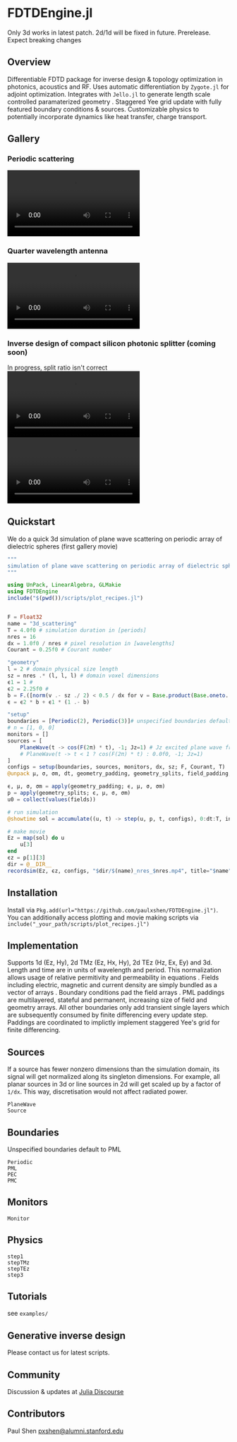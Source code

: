 # FDTDEngine.jl
Only 3d works in latest patch. 2d/1d will be fixed in future. Prerelease. Expect breaking changes
## Overview
Differentiable FDTD package for inverse design & topology optimization in photonics, acoustics and RF. Uses automatic differentiation by `Zygote.jl` for adjoint optimization. Integrates with `Jello.jl` to generate length scale controlled paramaterized geometry . Staggered Yee grid update with fully featured boundary conditions & sources. Customizable physics to potentially incorporate dynamics like heat transfer, charge transport.
## Gallery
### Periodic scattering
![](assets/3d_scattering_nres_16.mp4)
### Quarter wavelength antenna
![](assets/3d_quarter_wavelength_antenna_nres_16.mp4)
### Inverse design of compact silicon photonic splitter (coming soon)
In progress, split ratio isn't correct
![](assets/pre_training_nres_16.mp4)
![](assets/post_training_nres_16.mp4)

## Quickstart
We do a quick 3d simulation of plane wave scattering on periodic array of dielectric spheres (first gallery movie)
```julia
"""
simulation of plane wave scattering on periodic array of dielectric spheres
"""

using UnPack, LinearAlgebra, GLMakie
using FDTDEngine
include("$(pwd())/scripts/plot_recipes.jl")


F = Float32
name = "3d_scattering"
T = 4.0f0 # simulation duration in [periods]
nres = 16
dx = 1.0f0 / nres # pixel resolution in [wavelengths]
Courant = 0.25f0 # Courant number

"geometry"
l = 2 # domain physical size length
sz = nres .* (l, l, l) # domain voxel dimensions
ϵ1 = 1 #
ϵ2 = 2.25f0 # 
b = F.([norm(v .- sz ./ 2) < 0.5 / dx for v = Base.product(Base.oneto.(sz)...)]) # sphere
ϵ = ϵ2 * b + ϵ1 * (1 .- b)

"setup"
boundaries = [Periodic(2), Periodic(3)]# unspecified boundaries default to PML
# n = [1, 0, 0]
monitors = []
sources = [
    PlaneWave(t -> cos(F(2π) * t), -1; Jz=1) # Jz excited plane wave from -x plane (eg -1)
    # PlaneWave(t -> t < 1 ? cos(F(2π) * t) : 0.0f0, -1; Jz=1)
]
configs = setup(boundaries, sources, monitors, dx, sz; F, Courant, T)
@unpack μ, σ, σm, dt, geometry_padding, geometry_splits, field_padding, source_effects, monitor_instances, fields, step, power = configs

ϵ, μ, σ, σm = apply(geometry_padding; ϵ, μ, σ, σm)
p = apply(geometry_splits; ϵ, μ, σ, σm)
u0 = collect(values(fields))

# run simulation
@showtime sol = accumulate((u, t) -> step(u, p, t, configs), 0:dt:T, init=u0)

# make movie
Ez = map(sol) do u
    u[3]
end
ϵz = p[1][3]
dir = @__DIR__
recordsim(Ez, ϵz, configs, "$dir/$(name)_nres_$nres.mp4", title="$name"; playback=1, bipolar=true)

```
## Installation
Install via `Pkg.add(url="https://github.com/paulxshen/FDTDEngine.jl")`. You can additionally access plotting and movie making scripts via `include("_your_path/scripts/plot_recipes.jl")` 
## Implementation
Supports 1d (Ez, Hy), 2d TMz (Ez, Hx, Hy), 2d TEz (Hz, Ex, Ey) and 3d. Length and time are in units of wavelength and period. This normalization allows usage of relative  permitivity and permeability  in equations . Fields including electric, magnetic and current density are simply bundled as a vector of arrays . Boundary conditions pad the field arrays . PML paddings are multilayered, stateful and permanent, increasing size of field and geometry arrays. All other boundaries only add transient single layers which are subsequently consumed by finite differencing  every update step. Paddings are coordinated to implictly implement staggered Yee's grid for finite differencing.

## Sources
If a source has fewer nonzero dimensions than the simulation domain, its signal will get normalized along its singleton dimensions. For example, all planar sources in 3d or line sources in 2d will get scaled up by a factor of `1/dx`. This way, discretisation would not affect radiated power.
```@docs
PlaneWave
Source
```
<!-- GaussianBeam -->

## Boundaries
Unspecified boundaries default to PML 
```@docs
Periodic
PML
PEC
PMC
```
## Monitors  
 ```@docs
Monitor
```

 ## Physics 
```@docs
step1
stepTMz
stepTEz
step3
```

## Tutorials
see `examples/`
## Generative inverse design
Please contact us for latest scripts.
## Community
Discussion & updates at [Julia Discourse](https://discourse.julialang.org/t/pre-ann-differentiable-fdtd-for-inverse-design-in-photonics-acoustics-and-rf/105405/12)
## Contributors
Paul Shen <pxshen@alumni.stanford.edu>
